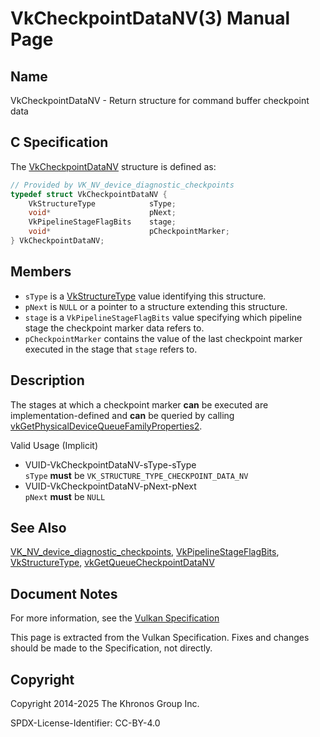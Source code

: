 # VkCheckpointDataNV(3) Manual Page

## Name

VkCheckpointDataNV - Return structure for command buffer checkpoint data



## [](#_c_specification)C Specification

The [VkCheckpointDataNV](https://registry.khronos.org/vulkan/specs/latest/man/html/VkCheckpointDataNV.html) structure is defined as:

```c++
// Provided by VK_NV_device_diagnostic_checkpoints
typedef struct VkCheckpointDataNV {
    VkStructureType            sType;
    void*                      pNext;
    VkPipelineStageFlagBits    stage;
    void*                      pCheckpointMarker;
} VkCheckpointDataNV;
```

## [](#_members)Members

- `sType` is a [VkStructureType](https://registry.khronos.org/vulkan/specs/latest/man/html/VkStructureType.html) value identifying this structure.
- `pNext` is `NULL` or a pointer to a structure extending this structure.
- `stage` is a `VkPipelineStageFlagBits` value specifying which pipeline stage the checkpoint marker data refers to.
- `pCheckpointMarker` contains the value of the last checkpoint marker executed in the stage that `stage` refers to.

## [](#_description)Description

The stages at which a checkpoint marker **can** be executed are implementation-defined and **can** be queried by calling [vkGetPhysicalDeviceQueueFamilyProperties2](https://registry.khronos.org/vulkan/specs/latest/man/html/vkGetPhysicalDeviceQueueFamilyProperties2.html).

Valid Usage (Implicit)

- [](#VUID-VkCheckpointDataNV-sType-sType)VUID-VkCheckpointDataNV-sType-sType  
  `sType` **must** be `VK_STRUCTURE_TYPE_CHECKPOINT_DATA_NV`
- [](#VUID-VkCheckpointDataNV-pNext-pNext)VUID-VkCheckpointDataNV-pNext-pNext  
  `pNext` **must** be `NULL`

## [](#_see_also)See Also

[VK\_NV\_device\_diagnostic\_checkpoints](https://registry.khronos.org/vulkan/specs/latest/man/html/VK_NV_device_diagnostic_checkpoints.html), [VkPipelineStageFlagBits](https://registry.khronos.org/vulkan/specs/latest/man/html/VkPipelineStageFlagBits.html), [VkStructureType](https://registry.khronos.org/vulkan/specs/latest/man/html/VkStructureType.html), [vkGetQueueCheckpointDataNV](https://registry.khronos.org/vulkan/specs/latest/man/html/vkGetQueueCheckpointDataNV.html)

## [](#_document_notes)Document Notes

For more information, see the [Vulkan Specification](https://registry.khronos.org/vulkan/specs/latest/html/vkspec.html#VkCheckpointDataNV)

This page is extracted from the Vulkan Specification. Fixes and changes should be made to the Specification, not directly.

## [](#_copyright)Copyright

Copyright 2014-2025 The Khronos Group Inc.

SPDX-License-Identifier: CC-BY-4.0
